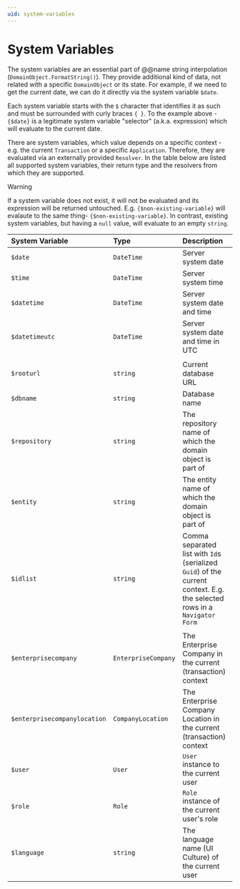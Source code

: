 ```yaml
---
uid: system-variables
---
```


# System Variables

The system variables are an essential part of @@name string interpolation (`DomainObject.FormatString()`). They provide additional kind of data, not related with a specific `DomainObject` or its state. For example, if we need to get the current date, we can do it directly via the system variable `$date`.

Each system variable starts with the `$` character that identifies it as such and must be surrounded with curly braces `{ }`. To the example above - `{$date}` is a legitimate system variable "selector" (a.k.a. expression) which will evaluate to the current date.

There are system variables, which value depends on a specific context - e.g. the current `Transaction` or a specific `Application`. Therefore, they are evaluated via an externally provided `Resolver`. In the table below are listed all supported system variables, their return type and the resolvers from which they are supported.

> [!WARNING]
> If a system variable does not exist, it will not be evaluated and its expression will be returned untouched. E.g. `{$non-existing-variable}` will evalaute to the same thing- `{$non-existing-variable}`. In contrast, existing system variables, but having a `null` value, will evaluate to an empty `string`.

| System Variable              | Type                  | Description                                                                                                             | Resolver    |
| :----------------------------| :---------------------| :-----------------------------------------------------------------------------------------------------------------------| :-----------|
| `$date`                      | `DateTime`            | Server system date                                                                                                      | Globally    |
| `$time`                      | `DateTime`            | Server system time                                                                                                      | Globally    |
| `$datetime`                  | `DateTime`            | Server system date and time                                                                                             | Globally    |
| `$datetimeutc`               | `DateTime`            | Server system date and time in UTC                                                                                      | Globally    |
|                              |                       |                                                                                                                         |             |
| `$rooturl`                   | `string`              | Current database URL                                                                                                    | @@winclient |
| `$dbname`                    | `string`              | Database name                                                                                                           | @@winclient |
| `$repository`                | `string`              | The repository name of which the domain object is part of                                                               | @@winclient |
| `$entity`                    | `string`              | The entity name of which the domain object is part of                                                                   | @@winclient |
| `$idlist`                    | `string`              | Comma separated list with `Id`s (serialized `Guid`) of the current context. E.g. the selected rows in a `Navigator Form`| @@winclient |
|                              |                       |                                                                                                                         |             |
| `$enterprisecompany`         | `EnterpriseCompany`   | The Enterprise Company in the current (transaction) context                                                             | @@winclient |
| `$enterprisecompanylocation` | `CompanyLocation`     | The Enterprise Company Location in the current (transaction) context                                                    | @@winclient |
| `$user`                      | `User`                | `User` instance to the current user                                                                                     | @@winclient |
| `$role`                      | `Role`                | `Role` instance of the current user's role                                                                              | @@winclient |
| `$language`                  | `string`              | The language name (UI Culture) of the current user                                                                      | @@winclient |